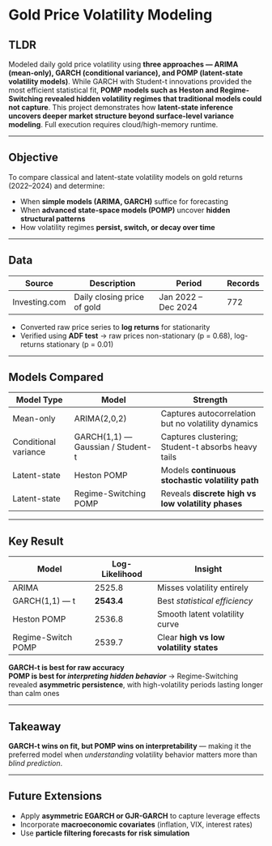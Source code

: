 # Gold Price Volatility Modeling

## TLDR
Modeled daily gold price volatility using **three approaches — ARIMA (mean-only), GARCH (conditional variance), and POMP (latent-state volatility models)**. While GARCH with Student-t innovations provided the most efficient statistical fit, **POMP models such as Heston and Regime-Switching revealed hidden volatility regimes that traditional models could not capture**. This project demonstrates how **latent-state inference uncovers deeper market structure beyond surface-level variance modeling**. Full execution requires cloud/high-memory runtime.

---

## Objective
To compare classical and latent-state volatility models on gold returns (2022–2024) and determine:

- When **simple models (ARIMA, GARCH)** suffice for forecasting
- When **advanced state-space models (POMP)** uncover **hidden structural patterns**
- How volatility regimes **persist, switch, or decay over time**

---

## Data
| Source | Description | Period | Records |
|--------|-------------|--------|---------|
| Investing.com | Daily closing price of gold | Jan 2022 – Dec 2024 | 772 |

- Converted raw price series to **log returns** for stationarity
- Verified using **ADF test** → raw prices non-stationary (p = 0.68), log-returns stationary (p = 0.01)

---

## Models Compared

| Model Type | Model | Strength |
|------------|--------|----------|
| Mean-only | ARIMA(2,0,2) | Captures autocorrelation but no volatility dynamics |
| Conditional variance | GARCH(1,1) — Gaussian / Student-t | Captures clustering; Student-t absorbs heavy tails |
| Latent-state | Heston POMP | Models **continuous stochastic volatility path** |
| Latent-state | Regime-Switching POMP | Reveals **discrete high vs low volatility phases** |

---

## Key Result

| Model | Log-Likelihood | Insight |
|--------|----------------|---------|
| ARIMA | 2525.8 | Misses volatility entirely |
| GARCH(1,1) — t | **2543.4** | Best *statistical efficiency* |
| Heston POMP | 2536.8 | Smooth latent volatility curve |
| Regime-Switch POMP | 2539.7 | Clear **high vs low volatility states** |

**GARCH-t is best for raw accuracy**  
**POMP is best for *interpreting hidden behavior*** → Regime-Switching revealed **asymmetric persistence**, with high-volatility periods lasting longer than calm ones

---

## Takeaway
**GARCH-t wins on fit, but POMP wins on interpretability** — making it the preferred model when *understanding* volatility behavior matters more than *blind prediction*.

---

## Future Extensions
- Apply **asymmetric EGARCH or GJR-GARCH** to capture leverage effects
- Incorporate **macroeconomic covariates** (inflation, VIX, interest rates)
- Use **particle filtering forecasts for risk simulation**

